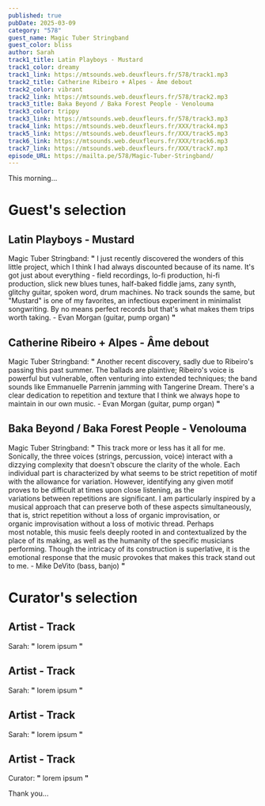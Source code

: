 ```yaml
---
published: true
pubDate: 2025-03-09
category: "578"
guest_name: Magic Tuber Stringband
guest_color: bliss
author: Sarah
track1_title: Latin Playboys - Mustard
track1_color: dreamy
track1_link: https://mtsounds.web.deuxfleurs.fr/578/track1.mp3
track2_title: Catherine Ribeiro + Alpes - Âme debout
track2_color: vibrant
track2_link: https://mtsounds.web.deuxfleurs.fr/578/track2.mp3
track3_title: Baka Beyond / Baka Forest People - Venolouma
track3_color: trippy
track3_link: https://mtsounds.web.deuxfleurs.fr/578/track3.mp3
track4_link: https://mtsounds.web.deuxfleurs.fr/XXX/track4.mp3
track5_link: https://mtsounds.web.deuxfleurs.fr/XXX/track5.mp3
track6_link: https://mtsounds.web.deuxfleurs.fr/XXX/track6.mp3
track7_link: https://mtsounds.web.deuxfleurs.fr/XXX/track7.mp3
episode_URL: https://mailta.pe/578/Magic-Tuber-Stringband/
---
```

This morning... 

# Guest's selection

## Latin Playboys - Mustard

Magic Tuber Stringband: **"** I just recently discovered the wonders of this little project, which I think I had always discounted because of its name. It's got just about everything - field recordings, lo-fi production, hi-fi production, slick new blues tunes, half-baked fiddle jams, zany synth, glitchy guitar, spoken word, drum machines. No track sounds the same, but "Mustard" is one of my favorites, an infectious experiment in minimalist songwriting. By no means perfect records but that's what makes them trips worth taking. - Evan Morgan (guitar, pump organ) **"** 

## Catherine Ribeiro + Alpes - Âme debout

Magic Tuber Stringband: **"** Another recent discovery, sadly due to Ribeiro's passing this past summer. The ballads are plaintive; Ribeiro's voice is powerful but vulnerable, often venturing into extended techniques; the band sounds like Emmanuelle Parrenin jamming with Tangerine Dream. There's a clear dedication to repetition and texture that I think we always hope to maintain in our own music. - Evan Morgan (guitar, pump organ) **"** 

## Baka Beyond / Baka Forest People - Venolouma

Magic Tuber Stringband: **"** This track more or less has it all for me. Sonically, the three voices (strings, percussion, voice) interact with a dizzying complexity that doesn't obscure the clarity of the whole. Each individual part is characterized by what seems to be strict repetition of motif with the allowance for variation. However, identifying any given motif proves to be difficult at times upon close listening, as the variations between repetitions are significant. I am particularly inspired by a musical approach that can preserve both of these aspects simultaneously, that is, strict repetition without a loss of organic improvisation, or organic improvisation without a loss of motivic thread.
Perhaps most notable, this music feels deeply rooted in and contextualized by the place of its making, as well as the humanity of the specific musicians performing. Though the intricacy of its construction is superlative, it is the emotional response that the music provokes that makes this track stand out to me. - Mike DeVito (bass, banjo) **"** 

# Curator's selection

## Artist - Track

 Sarah: **"** lorem ipsum **"** 

## Artist - Track

 Sarah: **"** lorem ipsum **"** 

## Artist - Track

 Sarah: **"** lorem ipsum **"** 

## Artist - Track

 Curator: **"** lorem ipsum **"** 

 Thank you...
